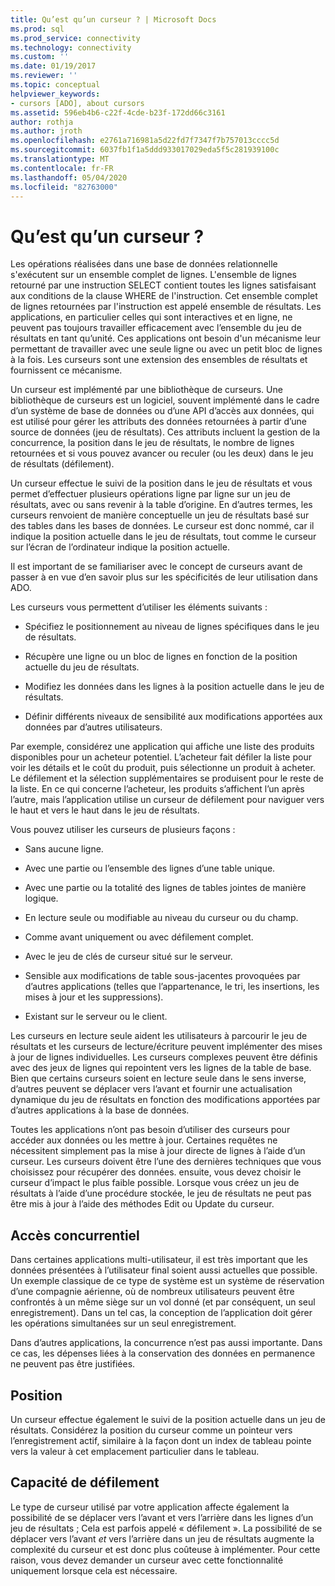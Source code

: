 ```yaml
---
title: Qu’est qu’un curseur ? | Microsoft Docs
ms.prod: sql
ms.prod_service: connectivity
ms.technology: connectivity
ms.custom: ''
ms.date: 01/19/2017
ms.reviewer: ''
ms.topic: conceptual
helpviewer_keywords:
- cursors [ADO], about cursors
ms.assetid: 596eb4b6-c22f-4cde-b23f-172dd66c3161
author: rothja
ms.author: jroth
ms.openlocfilehash: e2761a716981a5d22fd7f7347f7b757013cccc5d
ms.sourcegitcommit: 6037fb1f1a5ddd933017029eda5f5c281939100c
ms.translationtype: MT
ms.contentlocale: fr-FR
ms.lasthandoff: 05/04/2020
ms.locfileid: "82763000"
---
```

# <a name="what-is-a-cursor"></a>Qu’est qu’un curseur ?
Les opérations réalisées dans une base de données relationnelle s'exécutent sur un ensemble complet de lignes. L'ensemble de lignes retourné par une instruction SELECT contient toutes les lignes satisfaisant aux conditions de la clause WHERE de l'instruction. Cet ensemble complet de lignes retournées par l'instruction est appelé ensemble de résultats. Les applications, en particulier celles qui sont interactives et en ligne, ne peuvent pas toujours travailler efficacement avec l’ensemble du jeu de résultats en tant qu’unité. Ces applications ont besoin d'un mécanisme leur permettant de travailler avec une seule ligne ou avec un petit bloc de lignes à la fois. Les curseurs sont une extension des ensembles de résultats et fournissent ce mécanisme.  
  
 Un curseur est implémenté par une bibliothèque de curseurs. Une bibliothèque de curseurs est un logiciel, souvent implémenté dans le cadre d’un système de base de données ou d’une API d’accès aux données, qui est utilisé pour gérer les attributs des données retournées à partir d’une source de données (jeu de résultats). Ces attributs incluent la gestion de la concurrence, la position dans le jeu de résultats, le nombre de lignes retournées et si vous pouvez avancer ou reculer (ou les deux) dans le jeu de résultats (défilement).  
  
 Un curseur effectue le suivi de la position dans le jeu de résultats et vous permet d’effectuer plusieurs opérations ligne par ligne sur un jeu de résultats, avec ou sans revenir à la table d’origine. En d’autres termes, les curseurs renvoient de manière conceptuelle un jeu de résultats basé sur des tables dans les bases de données. Le curseur est donc nommé, car il indique la position actuelle dans le jeu de résultats, tout comme le curseur sur l’écran de l’ordinateur indique la position actuelle.  
  
 Il est important de se familiariser avec le concept de curseurs avant de passer à en vue d’en savoir plus sur les spécificités de leur utilisation dans ADO.  
  
 Les curseurs vous permettent d’utiliser les éléments suivants :  
  
-   Spécifiez le positionnement au niveau de lignes spécifiques dans le jeu de résultats.  
  
-   Récupère une ligne ou un bloc de lignes en fonction de la position actuelle du jeu de résultats.  
  
-   Modifiez les données dans les lignes à la position actuelle dans le jeu de résultats.  
  
-   Définir différents niveaux de sensibilité aux modifications apportées aux données par d’autres utilisateurs.  
  
 Par exemple, considérez une application qui affiche une liste des produits disponibles pour un acheteur potentiel. L’acheteur fait défiler la liste pour voir les détails et le coût du produit, puis sélectionne un produit à acheter. Le défilement et la sélection supplémentaires se produisent pour le reste de la liste. En ce qui concerne l’acheteur, les produits s’affichent l’un après l’autre, mais l’application utilise un curseur de défilement pour naviguer vers le haut et vers le haut dans le jeu de résultats.  
  
 Vous pouvez utiliser les curseurs de plusieurs façons :  
  
-   Sans aucune ligne.  
  
-   Avec une partie ou l’ensemble des lignes d’une table unique.  
  
-   Avec une partie ou la totalité des lignes de tables jointes de manière logique.  
  
-   En lecture seule ou modifiable au niveau du curseur ou du champ.  
  
-   Comme avant uniquement ou avec défilement complet.  
  
-   Avec le jeu de clés de curseur situé sur le serveur.  
  
-   Sensible aux modifications de table sous-jacentes provoquées par d’autres applications (telles que l’appartenance, le tri, les insertions, les mises à jour et les suppressions).  
  
-   Existant sur le serveur ou le client.  
  
 Les curseurs en lecture seule aident les utilisateurs à parcourir le jeu de résultats et les curseurs de lecture/écriture peuvent implémenter des mises à jour de lignes individuelles. Les curseurs complexes peuvent être définis avec des jeux de lignes qui repointent vers les lignes de la table de base. Bien que certains curseurs soient en lecture seule dans le sens inverse, d’autres peuvent se déplacer vers l’avant et fournir une actualisation dynamique du jeu de résultats en fonction des modifications apportées par d’autres applications à la base de données.  
  
 Toutes les applications n’ont pas besoin d’utiliser des curseurs pour accéder aux données ou les mettre à jour. Certaines requêtes ne nécessitent simplement pas la mise à jour directe de lignes à l’aide d’un curseur. Les curseurs doivent être l’une des dernières techniques que vous choisissez pour récupérer des données. ensuite, vous devez choisir le curseur d’impact le plus faible possible. Lorsque vous créez un jeu de résultats à l’aide d’une procédure stockée, le jeu de résultats ne peut pas être mis à jour à l’aide des méthodes Edit ou Update du curseur.  
  
## <a name="concurrency"></a>Accès concurrentiel  
 Dans certaines applications multi-utilisateur, il est très important que les données présentées à l’utilisateur final soient aussi actuelles que possible. Un exemple classique de ce type de système est un système de réservation d’une compagnie aérienne, où de nombreux utilisateurs peuvent être confrontés à un même siège sur un vol donné (et par conséquent, un seul enregistrement). Dans un tel cas, la conception de l’application doit gérer les opérations simultanées sur un seul enregistrement.  
  
 Dans d’autres applications, la concurrence n’est pas aussi importante. Dans ce cas, les dépenses liées à la conservation des données en permanence ne peuvent pas être justifiées.  
  
## <a name="position"></a>Position  
 Un curseur effectue également le suivi de la position actuelle dans un jeu de résultats. Considérez la position du curseur comme un pointeur vers l’enregistrement actif, similaire à la façon dont un index de tableau pointe vers la valeur à cet emplacement particulier dans le tableau.  
  
## <a name="scrollability"></a>Capacité de défilement  
 Le type de curseur utilisé par votre application affecte également la possibilité de se déplacer vers l’avant et vers l’arrière dans les lignes d’un jeu de résultats ; Cela est parfois appelé « défilement ». La possibilité de se déplacer vers l’avant *et* vers l’arrière dans un jeu de résultats augmente la complexité du curseur et est donc plus coûteuse à implémenter. Pour cette raison, vous devez demander un curseur avec cette fonctionnalité uniquement lorsque cela est nécessaire.
